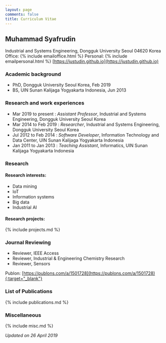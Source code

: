 ```yaml
---
layout: page
comments: false
title: Curriculum Vitae
---
```

## Muhammad Syafrudin
Industrial and Systems Engineering, Dongguk University Seoul 04620 Korea<br/>
Office: {% include emailoffice.html %}
Personal: {% include emailpersonal.html %}
[https://justudin.github.io](https://justudin.github.io)

### Academic background
- PhD, Dongguk University Seoul Korea, Feb 2019
- BS, UIN Sunan Kalijaga Yogyakarta Indonesia, Jun 2013 

### Research and work experiences
- Mar 2019 to present : *Assistant Professor*, Industrial and Systems Engineering, Dongguk University Seoul Korea
- Mar 2014 to Feb 2019 : *Researcher*, Industrial and Systems Engineering, Dongguk University Seoul Korea
- Jul 2012 to Feb 2014 : *Software Developer*, Information Technology and Data Center, UIN Sunan Kalijaga Yogyakarta Indonesia 
- Jan 2011 to Jan 2013 : *Teaching Assistant*, Informatics, UIN Sunan Kalijaga Yogyakarta Indonesia 

### Research
#### Research interests:
- Data mining
- IoT
- Information systems
- Big data
- Industrial AI

#### Research projects:
{% include projects.md %}

### Journal Reviewing
- Reviewer, IEEE Access
- Reviewer, Industrial & Engineering Chemistry Research
- Reviewer, Sensors

Publon: [https://publons.com/a/1501728](https://publons.com/a/1501728){:target="_blank"}

### List of Publications
{% include publications.md %}

### Miscellaneous
{% include misc.md %}


*Updated on 26 April 2019*
